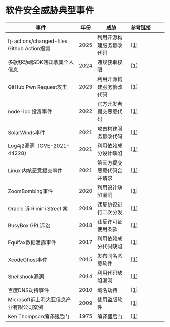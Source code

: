 # 软件安全威胁典型事件

| 事件                                       | 年份 | 威胁                       | <div style="width: 100px;">参考链接</div>                                                                                                                                                                                                                                   |
|--------------------------------------------|------|----------------------------|:-------------------------------------------------------------------------------------------------------------------------------------------------------------------------------------------------------------------------------------------|
| tj-actions/changed-files Github Action投毒 | 2025 | 利用开源构建服务篡改代码   | [[1]](https://semgrep.dev/blog/2025/popular-github-action-tj-actionschanged-files-is-compromised)                                                                                                                                                 |
| 多款移动端SDK违规收集个人信息              | 2024 | 违规获取权限               | [[1]](http://finance.people.com.cn/n1/2021/1103/c1004-32272775.html)                                                                                                                                                                             |
| GitHub Pwn Request攻击                     | 2023 | 利用开源构建服务篡改代码   | [[1]](https://www.praetorian.com/blog/pwn-request-hacking-microsoft-github-repositories-and-more/)                                                                                                                                                |
| node-ipc 投毒事件                          | 2022 | 官方开发者提交恶意代码     | [[1]](https://snyk.io/blog/peacenotwar-malicious-npm-node-ipc-package-vulnerability/)                                                                                                                                                             |
| SolarWinds事件                             | 2021 | 攻击构建服务篡改代码       | [[1]](https://www.mandiant.com/resources/blog/sunburst-additional-technical-details)                                                                                                                                                              |
| Log4j2漏洞（CVE-2021-44228）                 | 2021 | 利用依赖成分设计缺陷       | [[1]](https://nvd.nist.gov/vuln/detail/CVE-2021-44228)                                                                                                                                                                                            |
| Linux 内核恶意提交事件                     | 2021 | 第三方提交恶意代码合并请求 | [[1]](https://www.zdnet.com/article/university-of-minnesota-security-researchers-apologize-for-deliberately-buggy-linux-patches/)                                                                                                                 |
| ZoomBombing事件                            | 2020 | 利用设计缺陷漏洞           | [[1]](https://community.zoom.com/t5/Zoom-Meetings/Zoom-Bombing/m-p/34968)                                                                                                                                                                         |
| Oracle 诉 Rimini Street 案                 | 2019 | 违反协议进行二次分发       | [[1]](https://www.oracle.com/corporate/pressrelease/oracle-rimini-street-lawsuit-100119.html)                                                                                                                                                     |
| BusyBox GPL诉讼                            | 2018 | 违反许可证使用条款         | [[1]](https://sfconservancy.org/copyleft-compliance/busybox-compliance-program.html)                                                                                                                                                              |
| Equifax数据泄露事件                        | 2017 | 利用依赖成分代码缺陷       | [[1]](https://www.ftc.gov/enforcement/refunds/equifax-data-breach-settlement)                                                                                                                                                                     |
| XcodeGhost事件                             | 2015 | 发布同名恶意软件           | [[1]](https://security.tencent.com/index.php/blog/msg/96)                                                                                                                                                                                         |
| Shellshock漏洞                             | 2014 | 利用代码缺陷漏洞           | [[1]](https://en.wikipedia.org/wiki/Shellshock_(software_bug))                                                                                                                                                                                    |
| 百度DNS劫持事件                            | 2010 | 域名劫持                   | [[1]](https://archive.md/20120905102316/http://www.ntrb.com.cn/node/gnxw_gnsz/2010-1-12/1011214939577250428.html)                                                                                                                                 |
| Microsoft诉上海大亚信息产业有限公司案例    | 2009 | 使用盗版软件               | [[1]](https://news.microsoft.com/zh-cn/%E4%B8%8A%E6%B5%B7%E5%A4%A7%E4%BA%9A%E4%BF%A1%E6%81%AF%E5%85%AC%E5%8F%B8%E5%AE%89%E8%A3%85%E4%BD%BF%E7%94%A8%E7%9B%97%E7%89%88%E5%BE%AE%E8%BD%AF%E8%BD%AF%E4%BB%B6%E5%88%A4%E8%B5%9440%E4%B8%87%E5%85%83/) |
| Ken Thompson编译器后门                     | 1975 | 编译器后门                 | [[1]](https://research.swtch.com/nih)                                                                                                                                   